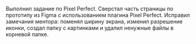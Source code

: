 Выполнил задание по Pixel Perfect.
Сверстал часть страницы по прототипу из Figma с использованием плагина Pixel Perfect.
Исправил замечания ментора: 
поменял ширину экрана, изменил разрешение иконки, создал папку с картинками и удалил ненужные файлы в корневой папке.

